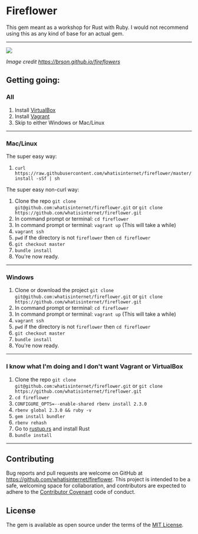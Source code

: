 # Fireflower

This gem meant as a workshop for Rust with Ruby. I would not recommend using this as any kind of base for an actual gem.

---

![](https://brson.github.io/fireflowers/rust-fire-mario-equation.png)

*Image credit https://brson.github.io/fireflowers*


## Getting going:

### All
1. Install [VirtualBox](https://www.virtualbox.org/wiki/Downloads)
2. Install [Vagrant](https://www.vagrantup.com/downloads.html)
3. Skip to either Windows or Mac/Linux

---

### Mac/Linux

The super easy way:
1. `curl https://raw.githubusercontent.com/whatisinternet/fireflower/master/install -sSf | sh`

The super easy non-curl way:
1. Clone the repo `git clone git@github.com:whatisinternet/fireflower.git` or `git clone https://github.com/whatisinternet/fireflower.git`
2. In command prompt or terminal: `cd fireflower`
3. In command prompt or terminal: `vagrant up` (This will take a while)
4. `vagrant ssh`
5. `pwd` if the directory is not `fireflower` then `cd fireflower`
6. `git checkout master`
7. `bundle install`
8. You're now ready.

---

### Windows
1. Clone or download the project `git clone git@github.com:whatisinternet/fireflower.git` or `git clone https://github.com/whatisinternet/fireflower.git`
2. In command prompt or terminal: `cd fireflower`
3. In command prompt or terminal: `vagrant up` (This will take a while)
4. `vagrant ssh`
5. `pwd` if the directory is not `fireflower` then `cd fireflower`
6. `git checkout master`
7. `bundle install`
8. You're now ready.

---

### I know what I'm doing and I don't want Vagrant or VirtualBox
1. Clone the repo `git clone git@github.com:whatisinternet/fireflower.git` or `git clone https://github.com/whatisinternet/fireflower.git`
2. `cd fireflower`
3. `CONFIGURE_OPTS=--enable-shared rbenv install 2.3.0`
4. `rbenv global 2.3.0 && ruby -v`
5. `gem install bundler`
6. `rbenv rehash`
7. Go to [rustup.rs](https://rustup.rs/) and install Rust
8. `bundle install`


---


## Contributing

Bug reports and pull requests are welcome on GitHub at https://github.com/whatisinternet/fireflower. This project is intended to be a safe, welcoming space for collaboration, and contributors are expected to adhere to the [Contributor Covenant](http://contributor-covenant.org) code of conduct.


## License

The gem is available as open source under the terms of the [MIT License](http://opensource.org/licenses/MIT).
